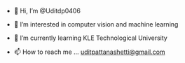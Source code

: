 - 👋 Hi, I’m @Uditdp0406
- 👀 I’m interested in computer vision and machine learning
- 🌱 I’m currently learning KLE Technological University

- 📫 How to reach me ... uditpattanashetti@gmail.com

<!---
Uditdp0406/Uditdp0406 is a ✨ special ✨ repository because its `README.md` (this file) appears on your GitHub profile.
You can click the Preview link to take a look at your changes.
--->
